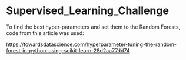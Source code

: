 # Supervised_Learning_Challenge

To find the best hyper-parameters and set them to the Random Forests, code from this article was used:

https://towardsdatascience.com/hyperparameter-tuning-the-random-forest-in-python-using-scikit-learn-28d2aa77dd74
